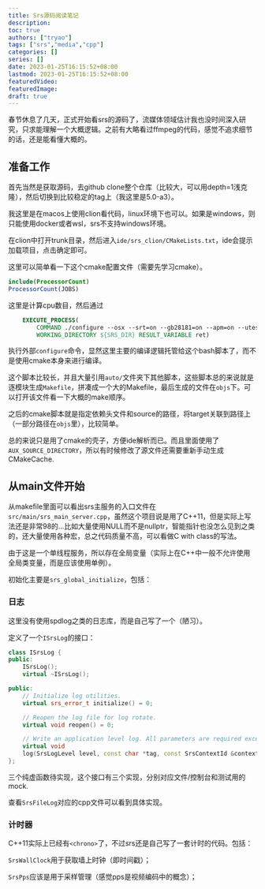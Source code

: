 ```yaml
---
title: Srs源码阅读笔记
description:
toc: true
authors: ["tryao"]
tags: ["srs","media","cpp"]
categories: []
series: []
date: 2023-01-25T16:15:52+08:00
lastmod: 2023-01-25T16:15:52+08:00
featuredVideo:
featuredImage:
draft: true
---
```


春节休息了几天，正式开始看srs的源码了，流媒体领域估计我也没时间深入研究，只求能理解一个大概逻辑。之前有大略看过ffmpeg的代码，感觉不追求细节的话，还是能看懂大概的。

## 准备工作

首先当然是获取源码，去github clone整个仓库（比较大，可以用depth=1浅克隆），然后切换到比较稳定的tag上（我这里是5.0-a3）。

我这里是在macos上使用clion看代码，linux环境下也可以。如果是windows，则只能使用docker或者wsl，srs不支持windows环境。

在clion中打开trunk目录，然后进入`ide/srs_clion/CMakeLists.txt`，ide会提示加载项目，点击确定即可。

这里可以简单看一下这个cmake配置文件（需要先学习cmake）。

```cmake
include(ProcessorCount)
ProcessorCount(JOBS)
```

这里是计算cpu数目，然后通过

```cmake
    EXECUTE_PROCESS(
        COMMAND ./configure --osx --srt=on --gb28181=on --apm=on --utest=on --jobs=${JOBS}
        WORKING_DIRECTORY ${SRS_DIR} RESULT_VARIABLE ret)
```

执行外部`configure`命令，显然这里主要的编译逻辑托管给这个bash脚本了，而不是使用cmake本身来进行编译。

这个脚本比较长，并且大量引用`auto/`文件夹下其他脚本，这些脚本总的来说就是逐模块生成`Makefile`，拼凑成一个大的Makefile，最后生成的文件在`objs`下。可以打开该文件看一下大概的make顺序。

之后的cmake脚本就是指定依赖头文件和source的路径，将target关联到路径上（一部分路径在`objs`里），比较简单。

总的来说只是用了cmake的壳子，方便ide解析而已。而且里面使用了`AUX_SOURCE_DIRECTORY`，所以有时候修改了源文件还需要重新手动生成CMakeCache.

## 从main文件开始

从makefile里面可以看出srs主服务的入口文件在`src/main/srs_main_server.cpp`，虽然这个项目说是用了C++11，但是实际上写法还是非常98的…比如大量使用NULL而不是nullptr，智能指针也没怎么见到之类的，还大量使用各种宏，总之代码质量不高，可以看做C with class的写法。

由于这是一个单线程服务，所以存在全局变量（实际上在C++中一般不允许使用全局类变量，而是应该使用单例）。

初始化主要是`srs_global_initialize`，包括：

### 日志

这里没有使用spdlog之类的日志库，而是自己写了一个（陋习）。

定义了一个`ISrsLog`的接口：

```cpp
class ISrsLog {
public:
    ISrsLog();
    virtual ~ISrsLog();

public:
    // Initialize log utilities.
    virtual srs_error_t initialize() = 0;

    // Reopen the log file for log rotate.
    virtual void reopen() = 0;

    // Write an application level log. All parameters are required except the tag.
    virtual void
    log(SrsLogLevel level, const char *tag, const SrsContextId &context_id, const char *fmt, va_list args) = 0;
};
```

三个纯虚函数待实现，这个接口有三个实现，分别对应文件/控制台和测试用的mock.

查看`SrsFileLog`对应的cpp文件可以看到具体实现。

### 计时器

C++11实际上已经有`<chrono>`了，不过srs还是自己写了一套计时的代码。包括：

`SrsWallClock`用于获取墙上时钟（即时间戳）；

`SrsPps`应该是用于采样管理（感觉pps是视频编码中的概念）；
